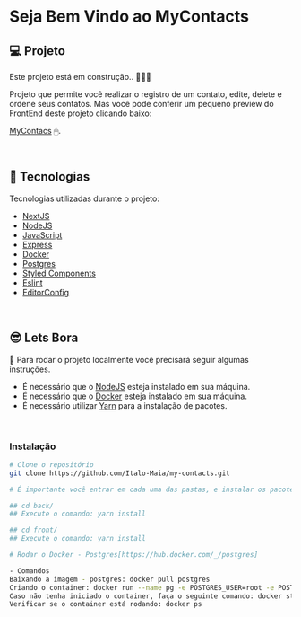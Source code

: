 # Seja Bem Vindo ao MyContacts

<!-- ### O Projeto ainda está sendo construído, 
## O BackEnd ainda está sem deploy. Mas caso voce deseje ver a aplicação completa,basta seguir o passo a passo:  -->

## 💻 Projeto

Este projeto está em construção.. 🚧👷‍♂️

Projeto que permite você realizar o registro de um contato, edite, delete e ordene seus contatos. Mas você pode conferir um pequeno preview do FrontEnd deste projeto clicando baixo:

[MyContacs](https://mycontacts-gold.vercel.app/new) 🖱.

<br>

## 🚀 Tecnologias

Tecnologias utilizadas durante o projeto:
- [NextJS](https://pt-br.reactjs.org/)
- [NodeJS](https://nodejs.org/en/)
- [JavaScript](https://www.javascript.com/)
- [Express](https://expressjs.com/pt-br/)
- [Docker](https://www.docker.com/)
- [Postgres](https://www.postgresql.org/)
- [Styled Components](https://styled-components.com/)
- [Eslint](https://eslint.org/)
- [EditorConfig](https://editorconfig.org/)

<br>

## 😎 Lets Bora 

📖 Para rodar o projeto localmente você precisará seguir algumas instruções.

- É necessário que o <a href="https://nodejs.org/en/">NodeJS</a> esteja instalado em sua máquina.
- É necessário que o <a href="https://www.docker.com/">Docker</a> esteja instalado em sua máquina.
- É necessário utilizar <a href="https://classic.yarnpkg.com/en/">Yarn</a> para a instalação de pacotes.

<br>

### Instalação
```bash
# Clone o repositório
git clone https://github.com/Italo-Maia/my-contacts.git

# É importante você entrar em cada uma das pastas, e instalar os pacotes, por exemplo: 

## cd back/  
## Execute o comando: yarn install

## cd front/ 
## Execute o comando: yarn install

# Rodar o Docker - Postgres[https://hub.docker.com/_/postgres]

- Comandos
Baixando a imagem - postgres: docker pull postgres
Criando o container: docker run --name pg -e POSTGRES_USER=root -e POSTGRES_PASSWORD=root -p 5432:5432 -d postgres (Já inicia automaticamente)
Caso não tenha iniciado o container, faça o seguinte comando: docker start pg
Verificar se o container está rodando: docker ps

```

